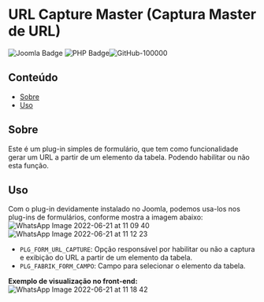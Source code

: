 # URL Capture Master (Captura Master de URL)

![Joomla Badge](https://img.shields.io/badge/Joomla-5091CD?style=for-the-badge&logo=joomla&logoColor=white) ![PHP Badge](https://img.shields.io/badge/PHP-777BB4?style=for-the-badge&logo=php&logoColor=white)![GitHub-100000](https://user-images.githubusercontent.com/107778190/174810453-ea17e321-809e-41da-bfbf-94f1c6d7dd09.svg)



## Conteúdo

- [Sobre](#sobre)
- [Uso](#uso)  

## Sobre

Este é um plug-in simples de formulário, que tem como funcionalidade gerar um URL a partir de um elemento da tabela. Podendo habilitar ou não esta função.

## Uso

Com o plug-in devidamente instalado no Joomla, podemos usa-los nos plug-ins de formulários, conforme mostra a imagem abaixo:
![WhatsApp Image 2022-06-21 at 11 09 40](https://user-images.githubusercontent.com/107778190/174820562-80b196e8-4d0e-49e3-a766-077129008865.jpeg)
![WhatsApp Image 2022-06-21 at 11 12 23](https://user-images.githubusercontent.com/107778190/174821100-95a23988-477d-41a8-bcc6-4e6382eeadd5.jpeg)
 
- `PLG_FORM_URL_CAPTURE`: Opção responsável por habilitar ou não a captura e exibição do URL a partir de um elemento da tabela.
- `PLG_FABRIK_FORM_CAMPO`: Campo para selecionar o elemento da tabela.

**Exemplo de visualização no front-end:**
![WhatsApp Image 2022-06-21 at 11 18 42](https://user-images.githubusercontent.com/107778190/174822524-f8b459e9-049f-4abb-9ea2-7da24eb96bc1.jpeg)
